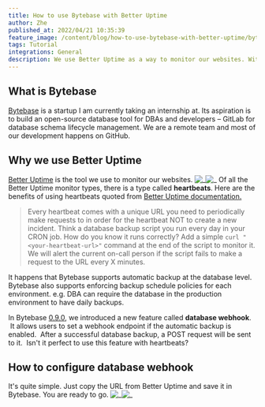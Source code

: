 ```yaml
---
title: How to use Bytebase with Better Uptime
author: Zhe
published_at: 2022/04/21 10:35:39
feature_image: /content/blog/how-to-use-bytebase-with-better-uptime/bytebase-use-better-uptime.webp
tags: Tutorial
integrations: General
description: We use Better Uptime as a way to monitor our websites. With a feature called heartbeats, it is also an easy-to-use tool to monitor Bytebase automatic backup.
---
```


## What is Bytebase

[Bytebase](https://bytebase.com/) is a startup I am currently taking an internship at. Its aspiration is to build an open-source database tool for DBAs and developers – GitLab for database schema lifecycle management. We are a remote team and most of our development happens on GitHub.

## Why we use Better Uptime

[Better Uptime](https://betteruptime.com/) is the tool we use to monitor our websites.
![_](/content/blog/how-to-use-bytebase-with-better-uptime/better-uptime-monitoring-dashboard.webp)![_](/content/blog/how-to-use-bytebase-with-better-uptime/better-uptime-page-detail.webp)
Of all the Better Uptime monitor types, there is a type called **heartbeats**. Here are the benefits of using heartbeats quoted from [Better Uptime documentation.](https://docs.betteruptime.com/monitoring/monitor-types/cron-and-heartbeat-monitor)

> Every heartbeat comes with a unique URL you need to periodically make requests to in order for the heartbeat NOT to create a new incident.
> Think a database backup script you run every day in your CRON job. How do you know it runs correctly?
> Add a simple `curl "<your-heartbeat-url>"` command at the end of the script to monitor it.
> We will alert the current on-call person if the script fails to make a request to the URL every X minutes.

It happens that Bytebase supports automatic backup at the database level. Bytebase also supports enforcing backup schedule policies for each environment. e.g. DBA can require the database in the production environment to have daily backups.

In Bytebase [0.9.0](https://bytebase.com/changelog/bytebase-0-9-0), we introduced a new feature called **database webhook**.  It allows users to set a webhook endpoint if the automatic backup is enabled.  After a successful database backup, a POST request will be sent to it.  Isn't it perfect to use this feature with heartbeats?

## How to configure database webhook

It's quite simple. Just copy the URL from Better Uptime and save it in Bytebase. You are ready to go.
![_](/content/blog/how-to-use-bytebase-with-better-uptime/better-uptime-heartbeat.webp)![_](/content/blog/how-to-use-bytebase-with-better-uptime/bytebase-backup-webhook.webp)
